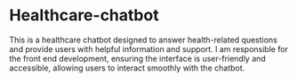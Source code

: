 # Healthcare-chatbot


This is a healthcare chatbot designed to answer health-related questions and provide users with helpful information and support. I am responsible for the front end development, ensuring the interface is user-friendly and accessible, allowing users to interact smoothly with the chatbot.


